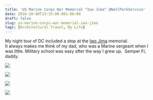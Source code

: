 ```yaml
---
title: 'US Marine Corps War Memorial "Iwo Jima" @NatlParkService'
date: 2016-10-08T13:15:00.001-06:00
draft: false
slug: us-marine-corps-war-memorial-iwo-jima
tags: [Architectural Travel, My Life]
---
```


My night tour of DC included a stop at the [Iwo Jima](https://www.nps.gov/gwmp/planyourvisit/usmc_memorial.htm) memorial.  
It always makes me think of my dad, who was a Marine sergeant when I was little. Military school was easy after the way I grew up.  Semper Fi, daddy.  
  

![](/images/blog/legacy/061%2B%2528Large%2529.JPG)

  

![](/images/blog/legacy/067%2B%2528Large%2529.JPG)

  

![](/images/blog/legacy/096%2B%2528Large%2529.JPG)

  

![](/images/blog/legacy/DSC03551%2B%2528Large%2529.JPG)